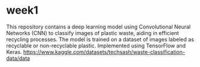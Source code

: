# week1
This repository contains a deep learning model using Convolutional Neural Networks (CNN) to classify images of plastic waste, aiding in efficient recycling processes. The model is trained on a dataset of images labeled as recyclable or non-recyclable plastic. Implemented using TensorFlow and Keras.
https://www.kaggle.com/datasets/techsash/waste-classification-data/data
